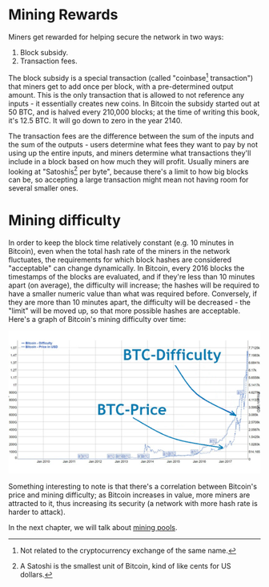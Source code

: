# Mining Rewards

Miners get rewarded for helping secure the network in two ways:

1. Block subsidy.
2. Transaction fees.

The block subsidy is a special transaction (called "coinbase[^1] transaction") that miners get to add once per block, with a pre-determined output amount. This is the only transaction that is allowed to not reference any inputs - it essentially creates new coins. In Bitcoin the subsidy started out at 50 BTC, and is halved every 210,000 blocks; at the time of writing this book, it's 12.5 BTC. It will go down to zero in the year 2140.

The transaction fees are the difference between the sum of the inputs and the sum of the outputs - users determine what fees they want to pay by not using up the entire inputs, and miners determine what transactions they'll include in a block based on how much they will profit. Usually miners are looking at "Satoshis[^2] per byte", because there's a limit to how big blocks can be, so accepting a large transaction might mean not having room for several smaller ones.

# Mining difficulty

In order to keep the block time relatively constant (e.g. 10 minutes in Bitcoin), even when the total hash rate of the miners in the network fluctuates, the requirements for which block hashes are considered "acceptable" can change dynamically. In Bitcoin, every 2016 blocks the timestamps of the blocks are evaluated, and if they're less than 10 minutes apart (on average), the difficulty will increase; the hashes will be required to have a smaller numeric value than what was required before. Conversely, if they are more than 10 minutes apart, the difficulty will be decreased - the "limit" will be moved up, so that more possible hashes are acceptable. Here's a graph of Bitcoin's mining difficulty over time:

![](/content/part-1-blockchain-networks-concepts/mining-and-mining-pools/difficulty.png)

Something interesting to note is that there's a correlation between Bitcoin's price and mining difficulty; as Bitcoin increases in value, more miners are attracted to it, thus increasing its security (a network with more hash rate is harder to attack).

In the next chapter, we will talk about [mining pools](/content/part-1-blockchain-networks-concepts/mining-and-mining-pools/mining-pools.md).

[^1]: Not related to the cryptocurrency exchange of the same name.
[^2]: A Satoshi is the smallest unit of Bitcoin, kind of like cents for US dollars.